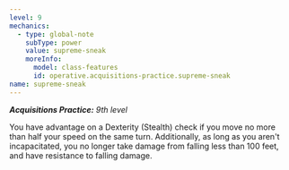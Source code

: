 ```yaml
---
level: 9
mechanics:
  - type: global-note
    subType: power
    value: supreme-sneak
    moreInfo:
      model: class-features
      id: operative.acquisitions-practice.supreme-sneak
name: supreme-sneak
---
```

_**Acquisitions Practice:** 9th level_
You have advantage on a Dexterity (Stealth) check if you move no more than half your speed on the same turn. Additionally, as long as you aren't incapacitated, you no longer take damage from falling less than 100 feet, and have resistance to falling damage.